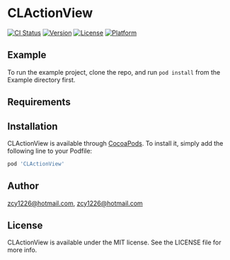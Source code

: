# CLActionView

[![CI Status](https://img.shields.io/travis/zcy1226@hotmail.com/CLActionView.svg?style=flat)](https://travis-ci.org/zcy1226@hotmail.com/CLActionView)
[![Version](https://img.shields.io/cocoapods/v/CLActionView.svg?style=flat)](https://cocoapods.org/pods/CLActionView)
[![License](https://img.shields.io/cocoapods/l/CLActionView.svg?style=flat)](https://cocoapods.org/pods/CLActionView)
[![Platform](https://img.shields.io/cocoapods/p/CLActionView.svg?style=flat)](https://cocoapods.org/pods/CLActionView)

## Example

To run the example project, clone the repo, and run `pod install` from the Example directory first.

## Requirements

## Installation

CLActionView is available through [CocoaPods](https://cocoapods.org). To install
it, simply add the following line to your Podfile:

```ruby
pod 'CLActionView'
```

## Author

zcy1226@hotmail.com, zcy1226@hotmail.com

## License

CLActionView is available under the MIT license. See the LICENSE file for more info.
